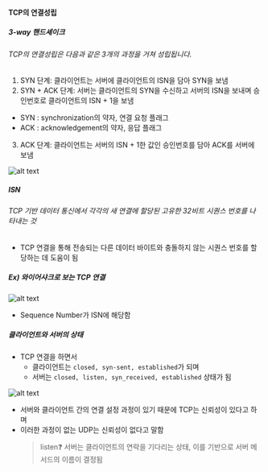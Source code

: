 #### TCP의 연결성립

##### 3-way 핸드셰이크

###### TCP의 연결성립은 다음과 같은 3개의 과정을 거쳐 성립됩니다.

1. SYN 단계: 클라이언트는 서버에 클라이언트의 ISN을 담아 SYN을 보냄
   <br>
2. SYN + ACK 단계: 서버는 클라이언트의 SYN을 수신하고 서버의 ISN을 보내며 승인번호로 클라이언트의 ISN + 1을 보냄

- SYN : synchronization의 약자, 연결 요청 플래그
- ACK : acknowledgement의 약자, 응답 플래그
  <br>

3. ACK 단계: 클라이언트는 서버의 ISN + 1한 값인 승인번호를 담아 ACK를 서버에 보냄

![alt text](<스크린샷 2024-12-29 오후 3.43.43.png>)

##### ISN

###### TCP 기반 데이터 통신에서 각각의 새 연결에 할당된 고유한 32비트 시퀀스 번호를 나타내는 것

- TCP 연결을 통해 전송되는 다른 데이터 바이트와 충돌하지 않는 시퀀스 번호를 할당하는 데 도움이 됨

##### Ex) 와이어샤크로 보는 TCP 연결

![alt text](<스크린샷 2024-12-29 오후 3.46.11.png>)

- Sequence Number가 ISN에 해당함

##### 클라이언트와 서버의 상태

- TCP 연결을 하면서
  - 클라이언트는 `closed, syn-sent, established`가 되며
  - 서버는 `closed, listen, syn_received, established` 상태가 됨

![alt text](<스크린샷 2024-12-29 오후 3.52.41.png>)

- 서버와 클라이언트 간의 연결 설정 과정이 있기 때문에 TCP는 신뢰성이 있다고 하며
- 이러한 과정이 없는 UDP는 신뢰성이 없다고 말함
  > listen❓
  > 서버는 클라이언트의 연락을 기다리는 상태, 이를 기반으로 서버 메서드의 이름이 결정됨
